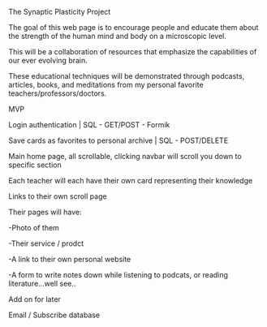 The Synaptic Plasticity Project

The goal of this web page is to encourage people and educate them about the strength of the human mind and body on a microscopic level.


This will be a collaboration of resources that emphasize the capabilities of our ever evolving brain. 

These educational techniques will be demonstrated through podcasts, articles, books, and meditations from my personal favorite teachers/professors/doctors.

MVP

Login authentication | SQL - GET/POST - Formik

Save cards as favorites to personal archive | SQL - POST/DELETE


Main home page, all scrollable, clicking navbar will scroll you down to specific section

Each teacher will each have their own card representing their knowledge

Links to their own scroll page

Their pages will have:

-Photo of them

-Their service / prodct

-A link to their own personal website

-A form to write notes down while listening to podcats, or reading literature...well see..

Add on for later

Email / Subscribe database
